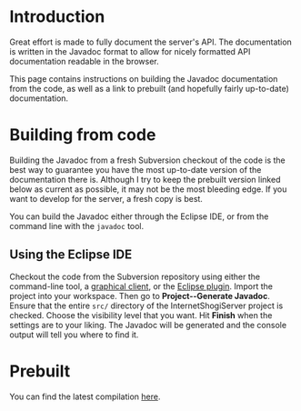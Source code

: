 # Introduction #

Great effort is made to fully document the server's API. The documentation is written in the Javadoc format to allow for nicely formatted API documentation readable in the browser.

This page contains instructions on building the Javadoc documentation from the code, as well as a link to prebuilt (and hopefully fairly up-to-date) documentation.

# Building from code #

Building the Javadoc from a fresh Subversion checkout of the code is the best way to guarantee you have the most up-to-date version of the documentation there is. Although I try to keep the prebuilt version linked below as current as possible, it may not be the most bleeding edge. If you want to develop for the server, a fresh copy is best.

You can build the Javadoc either through the Eclipse IDE, or from the command line with the `javadoc` tool.

## Using the Eclipse IDE ##

Checkout the code from the Subversion repository using either the command-line tool, a [graphical client](http://tortoisesvn.tigris.org/), or the [Eclipse plugin](http://subclipse.tigris.org/). Import the project into your workspace. Then go to **Project--Generate Javadoc**. Ensure that the entire `src/` directory of the InternetShogiServer project is checked. Choose the visibility level that you want. Hit **Finish** when the settings are to your liking. The Javadoc will be generated and the console output will tell you where to find it.

# Prebuilt #

You can find the latest compilation [here](http://komrades.org/shogiserver/javadoc/).